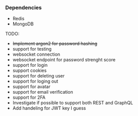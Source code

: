 ### Dependencies

- Redis
- MongoDB

TODO:

- ~~Implement argon2 for password hashing~~
- support for testing
- websocket connection
- websocket endpoint for password strenght score
- support for login
- support cookies
- support for deleting user
- support for loging out
- support for avatar
- support for email verification
- support for 2FA
- Investigate if possible to support both REST and GraphQL
- Add handeling for JWT key I guess
